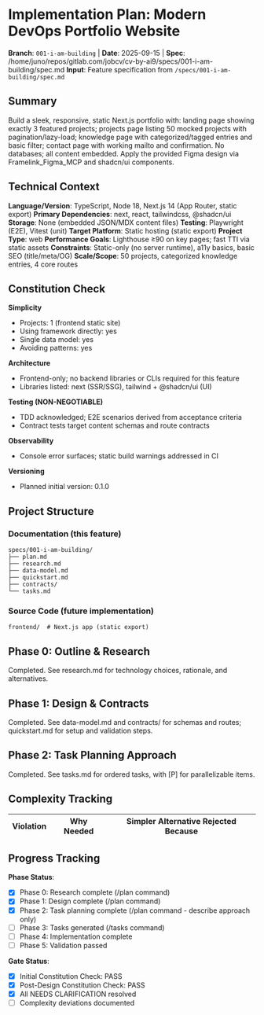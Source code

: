 # Implementation Plan: Modern DevOps Portfolio Website

**Branch**: `001-i-am-building` | **Date**: 2025-09-15 | **Spec**: /home/juno/repos/gitlab.com/jobcv/cv-by-ai9/specs/001-i-am-building/spec.md
**Input**: Feature specification from `/specs/001-i-am-building/spec.md`

## Summary
Build a sleek, responsive, static Next.js portfolio with: landing page showing exactly 3 featured projects; projects page listing 50 mocked projects with pagination/lazy-load; knowledge page with categorized/tagged entries and basic filter; contact page with working mailto and confirmation. No databases; all content embedded. Apply the provided Figma design via Framelink_Figma_MCP and shadcn/ui components.

## Technical Context
**Language/Version**: TypeScript, Node 18, Next.js 14 (App Router, static export)
**Primary Dependencies**: next, react, tailwindcss, @shadcn/ui
**Storage**: None (embedded JSON/MDX content files)
**Testing**: Playwright (E2E), Vitest (unit)
**Target Platform**: Static hosting (static export)
**Project Type**: web
**Performance Goals**: Lighthouse ≥90 on key pages; fast TTI via static assets
**Constraints**: Static-only (no server runtime), a11y basics, basic SEO (title/meta/OG)
**Scale/Scope**: 50 projects, categorized knowledge entries, 4 core routes

## Constitution Check
**Simplicity**
- Projects: 1 (frontend static site)
- Using framework directly: yes
- Single data model: yes
- Avoiding patterns: yes

**Architecture**
- Frontend-only; no backend libraries or CLIs required for this feature
- Libraries listed: next (SSR/SSG), tailwind + @shadcn/ui (UI)

**Testing (NON-NEGOTIABLE)**
- TDD acknowledged; E2E scenarios derived from acceptance criteria
- Contract tests target content schemas and route contracts

**Observability**
- Console error surfaces; static build warnings addressed in CI

**Versioning**
- Planned initial version: 0.1.0

## Project Structure
### Documentation (this feature)
```
specs/001-i-am-building/
├── plan.md
├── research.md
├── data-model.md
├── quickstart.md
├── contracts/
└── tasks.md
```

### Source Code (future implementation)
```
frontend/  # Next.js app (static export)
```

## Phase 0: Outline & Research
Completed. See research.md for technology choices, rationale, and alternatives.

## Phase 1: Design & Contracts
Completed. See data-model.md and contracts/ for schemas and routes; quickstart.md for setup and validation steps.

## Phase 2: Task Planning Approach
Completed. See tasks.md for ordered tasks, with [P] for parallelizable items.

## Complexity Tracking
| Violation | Why Needed | Simpler Alternative Rejected Because |
|-----------|------------|-------------------------------------|

## Progress Tracking
**Phase Status**:
- [x] Phase 0: Research complete (/plan command)
- [x] Phase 1: Design complete (/plan command)
- [x] Phase 2: Task planning complete (/plan command - describe approach only)
- [ ] Phase 3: Tasks generated (/tasks command)
- [ ] Phase 4: Implementation complete
- [ ] Phase 5: Validation passed

**Gate Status**:
- [x] Initial Constitution Check: PASS
- [x] Post-Design Constitution Check: PASS
- [x] All NEEDS CLARIFICATION resolved
- [ ] Complexity deviations documented
